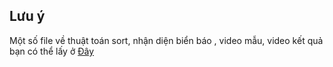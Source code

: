 ## Lưu ý
Một số file về thuật toán sort, nhận diện biển báo , video mẫu, video kết quả bạn có thể lấy ở [Đây]([linkurl](https://drive.google.com/drive/folders/1Rsv79v7o_eCdrElsxrK6wdIbbf8R97_H?usp=sharing)https://drive.google.com/drive/folders/1Rsv79v7o_eCdrElsxrK6wdIbbf8R97_H?usp=sharing)
